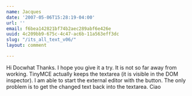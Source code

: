 ```yaml
---
name: Jacques
date: '2007-05-06T15:28:19-04:00'
url: ''
email: f6bea142821bf74b2aec289abf6e426e
uuid: 4c209bb9-675c-4c47-ac6b-11a563eff3dc
slug: "/its_all_text_v06/"
layout: comment

---
```


Hi Docwhat
Thanks. I hope you give it a try. It is not so far away from working. TinyMCE actually keeps the textarea (it is visible in the DOM inspector). I am able to start the external editor with the button. The only problem is to get the changed text back into the textarea.
Ciao
